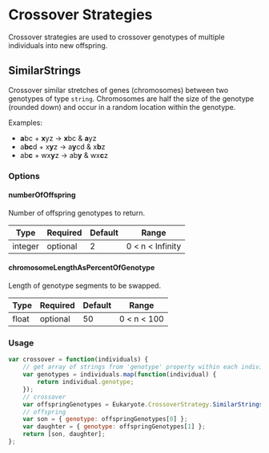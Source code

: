 # Crossover Strategies

Crossover strategies are used to crossover genotypes of multiple individuals into new offspring.

## SimilarStrings

Crossover similar stretches of genes (chromosomes) between two genotypes of type `string`. Chromosomes are half the size of the genotype (rounded down) and occur in a random location within the genotype.

Examples: 
- **a**bc  + **x**yz  -> **x**bc  & **a**yz
- a**bc**d + x**y**z  -> a**y**cd & x**b**z
- ab**c**  + wx**y**z -> ab**y**  & wx**c**z

### Options

#### numberOfOffspring

Number of offspring genotypes to return.

Type    | Required | Default | Range
------- | -------- | ------- | -----
integer | optional | 2       | 0 < n < Infinity

#### chromosomeLengthAsPercentOfGenotype

Length of genotype segments to be swapped.

Type    | Required | Default | Range
------- | -------- | ------- | -----
float   | optional | 50      | 0 < n < 100

### Usage

```javascript
var crossover = function(individuals) {
	// get array of strings from 'genotype' property within each individual
	var genotypes = individuals.map(function(individual) {
		return individual.genotype;
	});
	// crossover
	var offspringGenotypes = Eukaryote.CrossoverStrategy.SimilarStrings(genotypes);
	// offspring
	var son = { genotype: offspringGenotypes[0] };
	var daughter = { genotype: offspringGenotypes[1] };
	return [son, daughter];
};
```
